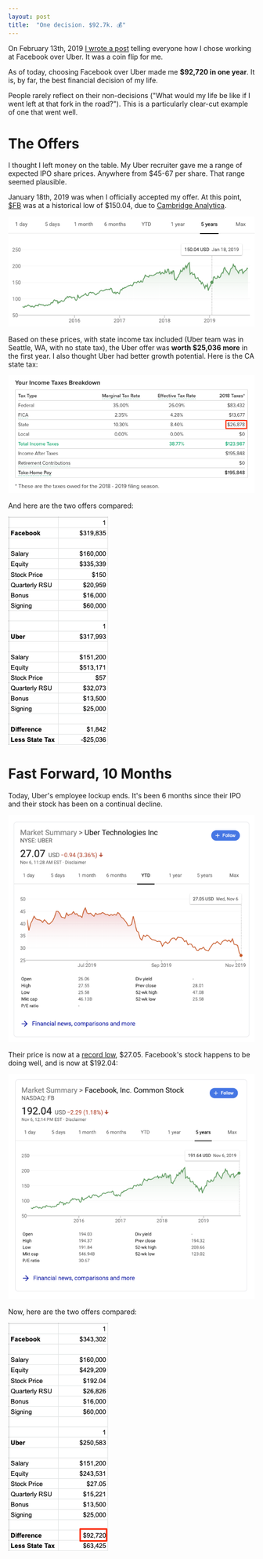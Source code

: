 ```yaml
---
layout: post
title:  "One decision. $92.7k. 💰"
---
```


On February 13th, 2019 [I wrote a post](http://huntermonk.com/2019/02/13/interviewing-part-4.html) telling everyone how I chose working at Facebook over Uber. It was a coin flip for me.

As of today, choosing Facebook over Uber made me **$92,720 in one year**. It is, by far, the best financial decision of my life.

People rarely reflect on their non-decisions ("What would my life be like if I went left at that fork in the road?"). This is a particularly clear-cut example of one that went well.

# The Offers
I thought I left money on the table. My Uber recruiter gave me a range of expected IPO share prices. Anywhere from $45-67 per share. That range seemed plausible.

January 18th, 2019 was when I officially accepted my offer. At this point, [$FB](https://www.google.com/search?q=%24FB) was at a historical low of $150.04, due to [Cambridge Analytica](https://en.wikipedia.org/wiki/Facebook%E2%80%93Cambridge_Analytica_data_scandal). 

![Facebook stock price](/img/fb-stock-price.png)

Based on these prices, with state income tax included (Uber team was in Seattle, WA, with no state tax), the Uber offer was **worth $25,036 more** in the first year. I also thought Uber had better growth potential. Here is the CA state tax:

![state tax](/img/state-tax.png)

And here are the two offers compared:

![offers](/img/offers.png)

# Fast Forward, 10 Months
Today, Uber's employee lockup ends. It's been 6 months since their IPO and their stock has been on a continual decline.

![uber price](/img/uber-price.png)

Their price is now at a [record low](https://www.bloomberg.com/news/articles/2019-11-06/large-uber-block-trade-is-said-to-price-as-ipo-lockup-expires), $27.05. Facebook's stock happens to be doing well, and is now at $192.04:

![fb current price](/img/fb-current-price.png)

Now, here are the two offers compared:

![offers current](/img/offers-current.png)

